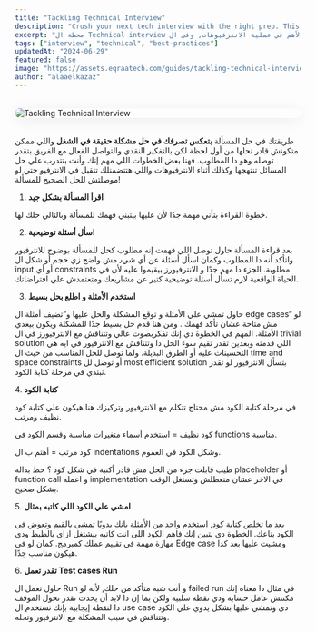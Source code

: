 ```yaml
---
title: "Tackling Technical Interview"
description: "Crush your next tech interview with the right prep. This guide covers coding challenges, system design tips, behavioral questions, and strategies to stay calm, think clearly, and communicate effectively."
excerpt: "محطة ال Technical interview تعتبر الأهم في عملية الانترفيوهات, وفي ال Problem solving interview كتير مننا بيكون مركز علي حل المسألة وبينسي إن الانترفيور همه الأول والأخير مش إنه يعرف إنك عارف الحل ولكن يقيم ازاي وصلت للحل."
tags: ["interview", "technical", "best-practices"]
updatedAt: "2024-06-29"
featured: false
image: "https://assets.eqraatech.com/guides/tackling-technical-interview.png"
author: "alaaelkazaz"
---
```


<img src="https://assets.eqraatech.com/guides/tackling-technical-interview.png" alt="Tackling Technical Interview" ondragstart="return false;" oncontextmenu="return false;" style="display: block; margin: 2rem auto; border-radius: 1rem; box-shadow: 0 4px 24px 0 rgba(0,0,0,0.08);" />

طريقتك في حل المسألة **بتعكس تصرفك في حل مشكلة حقيقة في الشغل** واللي ممكن متكونش قادر تحلها من أول لحظة لكن بالتفكير النقدي والتواصل الفعال مع الفريق بتقدر توصله وهو دا المطلوب. فهنا بعض الخطوات اللي مهم إنك وأنت بتتدرب علي حل المسائل تنتهجها وكذلك أثناء الانترفيوهات واللي هتتضمنلك تتقبل في الانترفيو حتي لو موصلتش للحل الصحيح للمسألة!

1. **اقرأ المسألة بشكل جيد**

خطوة القراءة بتأني مهمة جدًا لأن عليها بيتبني فهمك للمسألة وبالتالي حلك لها.

2. **اسأل أسئلة توضيحية**

بعد قراءة المسألة حاول توصل اللي فهمت إنه مطلوب كحل للمسألة بوضوح للانترفيور واتأكد أنه دا المطلوب وكمان اسأل أسئلة عن أي شي٫ مش واضح زي حجم أو شكل ال input أو أي constraints مطلوبة. الجزء دا مهم جدًا و الانترفيورز بيقيموا عليه لأن في الحياة الواقعية لازم تسأل أسئلة توضيحية كتير عن مشاريعك ومتعتمدش علي افتراضاتك.

3. **استخدم الأمثلة و اطلع بحل بسيط**

حاول تمشي علي الأمثلة و توقع المشكلة والحل عليها و”تضيف أمثلة ال edge cases“ لو مش متاحة عشان تأكد فهمك . ومن هنا قدم حل بسيط جدًا للمشكلة ويكون بيعدي الأمثلة. المهم في الخطوة دي إنك تفكربصوت عالي وتتناقش مع الانترفيورز في ال trivial solution اللي قدمته وبعدين تقدر تقيم سوء الحل دا وتتناقش مع الانترفيور في ايه هي التحسينات عليه أو الطرق البديلة. ولما توصل للحل المناسب من حيث ال time and space constraints أو توصل لل most efficient solution بتسأل الانترفيور لو تقدر تبتدي في مرحلة كتابة الكود.

4. **كتابة الكود**

في مرحلة كتابة الكود مش محتاج تتكلم مع الانترفيور وتركيزك هنا هيكون علي كتابة كود نظيف ومرتب.

كود نظيف = استخدم أسماء متغيرات مناسبة وقسم الكود في functions مناسبة.

كود مرتب = أهتم ب ال indentations وشكل الكود في العموم.

طيب قابلت جزء من الحل مش قادر أكتبه في شكل كود ؟ حط بداله placeholder أو function call و اعمله implementation في الاخر عشان متعطلش وتستغل الوقت بشكل صحيح.

5. **امشي علي الكود اللي كاتبه بمثال**

بعد ما تخلص كتابة كود, استخدم واحد من الأمثلة بانك يدويًا تمشي بالقيم وتعوض في الكود بتاعك. الخطوة دي بتبين إنك فاهم الكود اللي انت كاتبه بيشتغل ازاي بالظبط ودي مهارة مهمة في تقييم عملك كمبرمج. كمان لو في Edge case ومشيت عليها بعد كدا هيكون مناسب جدًا.

6. **تقدر تعمل Test cases Run**

حاول تعمل ال Run و أنت شبه متأكد من حلك, لأنه لو failed run في مثال دا معناه إنك مكنتش عامل حسابه ودي نقطة سلبية ولكن بما إن دا لابد أن يحدث تقدر تحول الموقف دا لنقطة إيجابية بإنك تستخدم ال use case دي وتمشي عليها بشكل يدوي علي الكود وتتناقش في سبب المشكلة مع الانترفيور وتحله.

